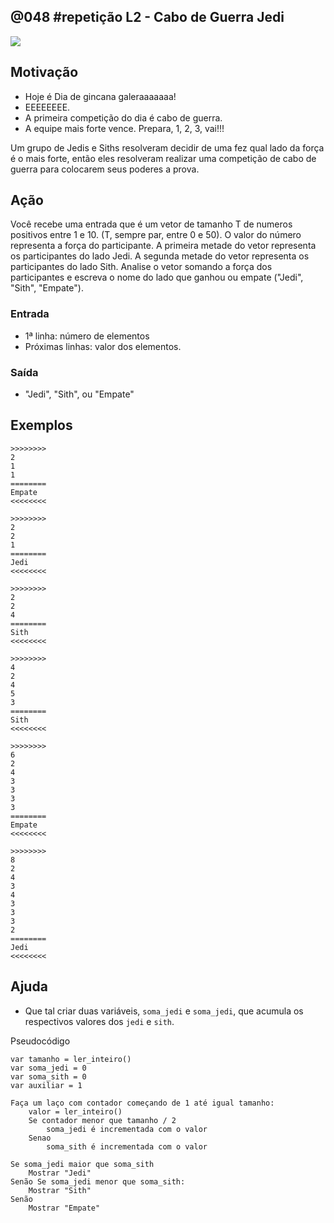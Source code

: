 ## @048 #repetição L2 - Cabo de Guerra Jedi


![](https://raw.githubusercontent.com/qxcodefup/moodle/master/base/048/__capa.jpg)

[](https://raw.githubusercontent.com/qxcodefup/moodle/master/base/048/t.tio)
## Motivação

* Hoje é Dia de gincana galeraaaaaaa!
* EEEEEEEE.
* A primeira competição do dia é cabo de guerra.
* A equipe mais forte vence. Prepara, 1, 2, 3, vai!!!

Um grupo de Jedis e Siths resolveram decidir de uma fez qual lado da força é o mais forte, então eles resolveram realizar uma competição de cabo de guerra para colocarem seus poderes a prova.

## Ação

Você recebe uma entrada que é um vetor de tamanho T de numeros positivos entre 1 e 10. (T, sempre par, entre 0 e 50). O valor do número representa a força do participante. A primeira metade do vetor representa os participantes do lado Jedi. A segunda metade do vetor representa os participantes do lado Sith. Analise o vetor somando a força dos participantes e escreva o nome do lado que ganhou ou empate ("Jedi", "Sith", "Empate").

### Entrada

* 1ª linha: número de elementos
* Próximas linhas: valor dos elementos.

### Saída

* "Jedi", "Sith", ou "Empate"

## Exemplos

```
>>>>>>>>
2
1
1
========
Empate
<<<<<<<<

>>>>>>>>
2
2
1
========
Jedi
<<<<<<<<

>>>>>>>>
2
2
4
========
Sith
<<<<<<<<

>>>>>>>>
4
2
4
5
3
========
Sith
<<<<<<<<

>>>>>>>>
6
2
4
3
3
3
3
========
Empate
<<<<<<<<

>>>>>>>>
8
2
4
3
4
3
3
3
2
========
Jedi
<<<<<<<<
```

## Ajuda

- Que tal criar duas variáveis, `soma_jedi` e `soma_jedi`, que acumula os respectivos valores dos `jedi` e `sith`. 

Pseudocódigo

```
var tamanho = ler_inteiro()
var soma_jedi = 0
var soma_sith = 0
var auxiliar = 1

Faça um laço com contador começando de 1 até igual tamanho:
    valor = ler_inteiro()
    Se contador menor que tamanho / 2
        soma_jedi é incrementada com o valor
    Senao
        soma_sith é incrementada com o valor

Se soma_jedi maior que soma_sith
    Mostrar "Jedi"
Senão Se soma_jedi menor que soma_sith:
    Mostrar "Sith"
Senão
    Mostrar "Empate"
```
